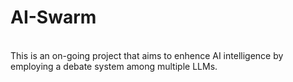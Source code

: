 # AI-Swarm
<br>
This is an on-going project that aims to enhence AI intelligence by employing a debate system among multiple LLMs. 
